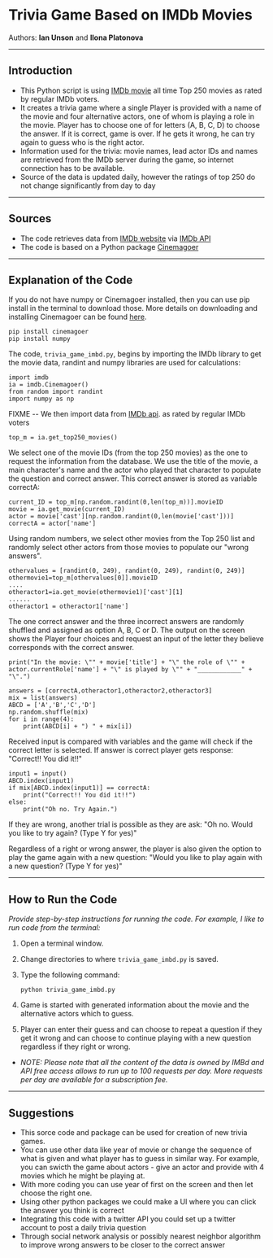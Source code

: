 # Trivia Game Based on IMDb Movies

Authors:  **Ian Unson** and **Ilona Platonova**

---

## Introduction
- This Python script is using [IMDb movie](https://www.imdb.com/) all time Top 250 movies as rated by regular IMDb voters.
- It creates a trivia game where a single Player is provided with a name of the movie and four alternative actors, one of whom is playing a role in the movie. Player has to choose one of for letters (A, B, C, D) to choose the answer. If it is correct, game is over. If he gets it wrong, he can try again to guess who is the right actor.
- Information used for the trivia: movie names, lead actor IDs and names are retrieved from the IMDb server during the game, so internet connection has to be available.
- Source of the data is updated daily, however the ratings of top 250 do not change significantly from day to day 

---

## Sources
- The code retrieves data from [IMDb website](https://developer.imdb.com/) via [IMDb API](https://imdb-api.com/)
- The code is based on a Python package [Cinemagoer](https://cinemagoer.github.io/)

---

## Explanation of the Code
If you do not have numpy or Cinemagoer installed, then you can use pip install in the terminal to download those. More details on downloading and installing Cinemagoer can be found [here](https://cinemagoer.github.io/).
```
pip install cinemagoer
pip install numpy
```

The code, `trivia_game_imbd.py`, begins by importing the IMDb library to get the movie data, randint and numpy libraries are used for calculations:
```
import imdb
ia = imdb.Cinemagoer()
from random import randint
import numpy as np
```

FIXME -- We then import data from [IMDb api](https://imdb-api.com/).  as rated by regular IMDb voters
```
top_m = ia.get_top250_movies()
```
We select one of the movie IDs (from the top 250 movies) as the one to request the information from the database. We use the title of the movie, a main character's name and the actor who played that character to populate the question and correct answer. This correct answer is stored as variable correctA:
```
current_ID = top_m[np.random.randint(0,len(top_m))].movieID
movie = ia.get_movie(current_ID)
actor = movie['cast'][np.random.randint(0,len(movie['cast']))]
correctA = actor['name']
```
Using random numbers, we select other movies from the Top 250 list and randomly select other actors from those movies to populate our "wrong answers". 
```
othervalues = [randint(0, 249), randint(0, 249), randint(0, 249)]
othermovie1=top_m[othervalues[0]].movieID
....
otheractor1=ia.get_movie(othermovie1)['cast'][1]
......
otheractor1 = otheractor1['name']
```
The one correct answer and the three incorrect answers are randomly shuffled and assigned as option A, B, C or D.
The output on the screen shows the Player four choices and request an input of the letter they believe corresponds with the correct answer.
```
print("In the movie: \"" + movie['title'] + "\" the role of \"" + actor.currentRole['name'] + "\" is played by \"" + "____________" + "\".")

answers = [correctA,otheractor1,otheractor2,otheractor3]
mix = list(answers)
ABCD = ['A','B','C','D']
np.random.shuffle(mix)
for i in range(4):
    print(ABCD[i] + ") " + mix[i])
```

Received input is compared with variables and the game will check if the correct letter is selected.
If answer is correct player gets response: "Correct!! You did it!!"
```
input1 = input()
ABCD.index(input1)
if mix[ABCD.index(input1)] == correctA:
    print("Correct!! You did it!!")
else:
    print("Oh no. Try Again.")
```
If they are wrong, another trial is possible as they are ask: "Oh no. Would you like to try again? (Type Y for yes)"

Regardless of a right or wrong answer, the player is also given the option to play the game again with a new question: "Would you like to play again with a new question? (Type Y for yes)"

---

## How to Run the Code
*Provide step-by-step instructions for running the code.  For example, I like to run code from the terminal:*
1. Open a terminal window.

2. Change directories to where `trivia_game_imbd.py` is saved.

3. Type the following command:
	```
	python trivia_game_imbd.py
	```
4. Game is started with generated information about the movie and the alternative actors which to guess.
5. Player can enter their guess and can choose to repeat a question if they get it wrong and can choose to continue playing with a new question regardless if they right or wrong.

- *NOTE: Please note that all the content of the data is owned by IMBd and API free access allows to run up to 100 requests per day. More requests per day are available for a subscription fee.*

---

## Suggestions
- This sorce code and package can be used for creation of new trivia games. 
- You can use other data like year of movie or change the sequence of what is given and what player has to guess in similar way. For example, you can swicth the game about actors - give an actor and provide with 4 movies which he might be playing at. 
- With more coding you can use year of first on the screen and then let choose the right one.
- Using other python packages we could make a UI where you can click the answer you think is correct
- Integrating this code with a twitter API you could set up a twitter account to post a daily trivia question
- Through social network analysis or possibly nearest neighbor algorithm to improve wrong answers to be closer to the correct answer
